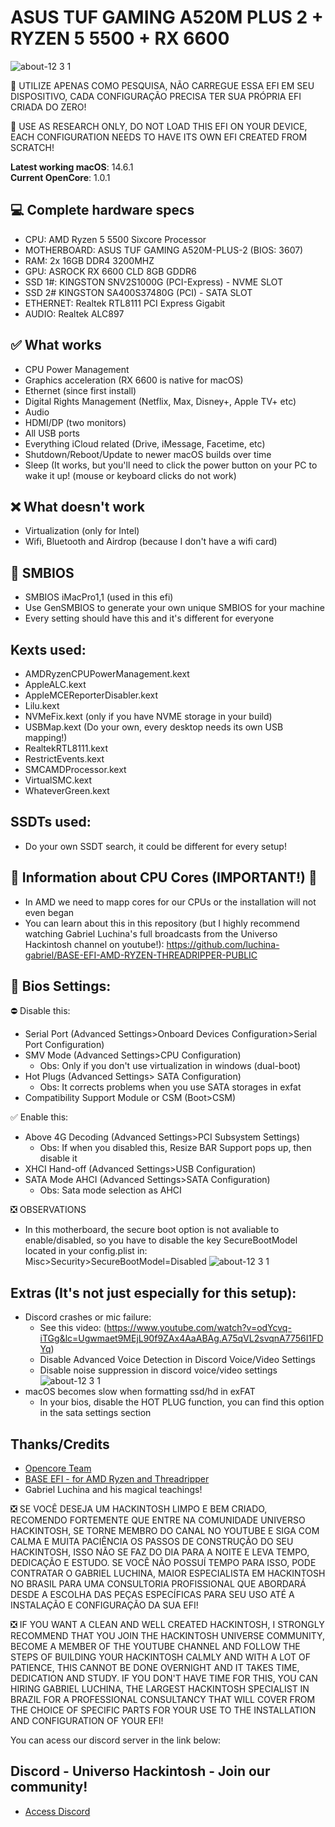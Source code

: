 # ASUS TUF GAMING A520M PLUS 2 + RYZEN 5 5500 + RX 6600 

![about-12 3 1](https://github.com/user-attachments/assets/566c877d-b08c-4e5c-8694-0d521199d2d0)



🔴 UTILIZE APENAS COMO PESQUISA, NÃO CARREGUE ESSA EFI EM SEU DISPOSITIVO, CADA CONFIGURAÇÃO PRECISA TER SUA PRÓPRIA EFI CRIADA DO ZERO!

🔴 USE AS RESEARCH ONLY, DO NOT LOAD THIS EFI ON YOUR DEVICE, EACH CONFIGURATION NEEDS TO HAVE ITS OWN EFI CREATED FROM SCRATCH!

**Latest working macOS**: 14.6.1
<br>
**Current OpenCore**: 1.0.1

## 💻 Complete hardware specs
- CPU: AMD Ryzen 5 5500 Sixcore Processor
- MOTHERBOARD: ASUS TUF GAMING A520M-PLUS-2 (BIOS: 3607)
- RAM: 2x 16GB DDR4 3200MHZ
- GPU: ASROCK RX 6600 CLD 8GB GDDR6
- SSD 1#: KINGSTON SNV2S1000G (PCI-Express) - NVME SLOT
- SSD 2# KINGSTON SA400S37480G (PCI) - SATA SLOT
- ETHERNET: Realtek RTL8111 PCI Express Gigabit
- AUDIO: Realtek ALC897


## ✅ What works
- CPU Power Management
- Graphics acceleration (RX 6600 is native for macOS)
- Ethernet (since first install)
- Digital Rights Management (Netflix, Max, Disney+, Apple TV+ etc)
- Audio
- HDMI/DP (two monitors)
- All USB ports
- Everything iCloud related (Drive, iMessage, Facetime, etc)
- Shutdown/Reboot/Update to newer macOS builds over time
- Sleep (It works, but you'll need to click the power button on your PC to wake it up! (mouse or keyboard clicks do not work)

## ❌ What doesn't work
- Virtualization (only for Intel)
- Wifi, Bluetooth and Airdrop (because I don't have a wifi card)

## 🔐 SMBIOS
- SMBIOS iMacPro1,1 (used in this efi)
- Use GenSMBIOS to generate your own unique SMBIOS for your machine
- Every setting should have this and it's different for everyone

## Kexts used:
- AMDRyzenCPUPowerManagement.kext
- AppleALC.kext
- AppleMCEReporterDisabler.kext
- Lilu.kext
- NVMeFix.kext (only if you have NVME storage in your build)
- USBMap.kext (Do your own, every desktop needs its own USB mapping!)
- RealtekRTL8111.kext
- RestrictEvents.kext
- SMCAMDProcessor.kext
- VirtualSMC.kext
- WhateverGreen.kext

## SSDTs used:
- Do your own SSDT search, it could be different for every setup!

## 🔴 Information about CPU Cores (IMPORTANT!) 🔴
- In AMD we need to mapp cores for our CPUs or the installation will not even began
- You can learn about this in this repository (but I highly recommend watching Gabriel Luchina's full broadcasts from the Universo Hackintosh channel on youtube!): https://github.com/luchina-gabriel/BASE-EFI-AMD-RYZEN-THREADRIPPER-PUBLIC

## 🔐 Bios Settings:
⛔ Disable this:
- Serial Port (Advanced Settings>Onboard Devices Configuration>Serial Port Configuration)
- SMV Mode (Advanced Settings>CPU Configuration)
  - Obs: Only if you don't use virtualization in windows (dual-boot)
- Hot Plugs (Advanced Settings> SATA Configuration)
  - Obs: It corrects problems when you use SATA storages in exfat 
- Compatibility Support Module or CSM (Boot>CSM)

✅ Enable this:
- Above 4G Decoding (Advanced Settings>PCI Subsystem Settings)
  - Obs: If when you disabled this, Resize BAR Support pops up, then disable it
- XHCI Hand-off (Advanced Settings>USB Configuration)
- SATA Mode AHCI (Advanced Settings>SATA Configuration)
  - Obs: Sata mode selection as AHCI

❎ OBSERVATIONS
- In this motherboard, the secure boot option is not avaliable to enable/disabled, so you have to disable the key SecureBootModel located in your config.plist in: Misc>Security>SecureBootModel=Disabled
![about-12 3 1](https://github.com/user-attachments/assets/6b955c60-f072-456f-97b6-fb109281a5f6)

## Extras (It's not just especially for this setup):
- Discord crashes or mic failure:
	- See this video: (https://www.youtube.com/watch?v=odYcvq-iTGg&lc=Ugwmaet9MEjL90f9ZAx4AaABAg.A75qVL2svqnA7756I1FDYq)
	- Disable Advanced Voice Detection in Discord Voice/Video Settings
	- Disable noise suppression in discord voice/video settings
![about-12 3 1](https://github.com/user-attachments/assets/a97aaef2-d910-4e01-97d5-beaf2c018013)
- macOS becomes slow when formatting ssd/hd in exFAT
	- In your bios, disable the HOT PLUG function, you can find this option in the sata settings section

## Thanks/Credits
- [Opencore Team](https://dortania.github.io/getting-started/)
- [BASE EFI - for AMD Ryzen and Threadripper](https://github.com/luchina-gabriel/BASE-EFI-AMD-RYZEN-THREADRIPPER-PUBLIC)
- Gabriel Luchina and his magical teachings!

❎ SE VOCÊ DESEJA UM HACKINTOSH LIMPO E BEM CRIADO, RECOMENDO FORTEMENTE QUE ENTRE NA COMUNIDADE UNIVERSO HACKINTOSH, SE TORNE MEMBRO DO CANAL NO YOUTUBE E SIGA COM CALMA E MUITA PACIÊNCIA OS PASSOS DE CONSTRUÇÃO DO SEU HACKINTOSH, ISSO NÃO SE FAZ DO DIA PARA A NOITE E LEVA TEMPO, DEDICAÇÃO E ESTUDO. SE VOCÊ NÃO POSSUÍ TEMPO PARA ISSO, PODE CONTRATAR O GABRIEL LUCHINA, MAIOR ESPECIALISTA EM HACKINTOSH NO BRASIL PARA UMA CONSULTORIA PROFISSIONAL QUE ABORDARÁ DESDE A ESCOLHA DAS PEÇAS ESPECÍFICAS PARA SEU USO ATÉ A INSTALAÇÃO E CONFIGURAÇÃO DA SUA EFI!

❎ IF YOU WANT A CLEAN AND WELL CREATED HACKINTOSH, I STRONGLY RECOMMEND THAT YOU JOIN THE HACKINTOSH UNIVERSE COMMUNITY, BECOME A MEMBER OF THE YOUTUBE CHANNEL AND FOLLOW THE STEPS OF BUILDING YOUR HACKINTOSH CALMLY AND WITH A LOT OF PATIENCE, THIS CANNOT BE DONE OVERNIGHT AND IT TAKES TIME, DEDICATION AND STUDY. IF YOU DON'T HAVE TIME FOR THIS, YOU CAN HIRING GABRIEL LUCHINA, THE LARGEST HACKINTOSH SPECIALIST IN BRAZIL FOR A PROFESSIONAL CONSULTANCY THAT WILL COVER FROM THE CHOICE OF SPECIFIC PARTS FOR YOUR USE TO THE INSTALLATION AND CONFIGURATION OF YOUR EFI!

You can acess our discord server in the link below:

## Discord - Universo Hackintosh - Join our community!
- [Access Discord](https://discord.universohackintosh.com.br)
